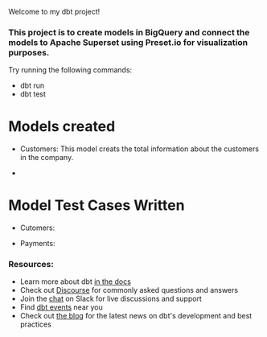 Welcome to my dbt project!

### This project is to create models in BigQuery and connect the models to Apache Superset using Preset.io for visualization purposes.

Try running the following commands:
- dbt run
- dbt test

# Models created
- Customers: 
    This model creats the total information about the customers in the company.

- 

# Model Test Cases Written
- Cutomers: 

- Payments:

### Resources:
- Learn more about dbt [in the docs](https://docs.getdbt.com/docs/introduction)
- Check out [Discourse](https://discourse.getdbt.com/) for commonly asked questions and answers
- Join the [chat](https://community.getdbt.com/) on Slack for live discussions and support
- Find [dbt events](https://events.getdbt.com) near you
- Check out [the blog](https://blog.getdbt.com/) for the latest news on dbt's development and best practices
